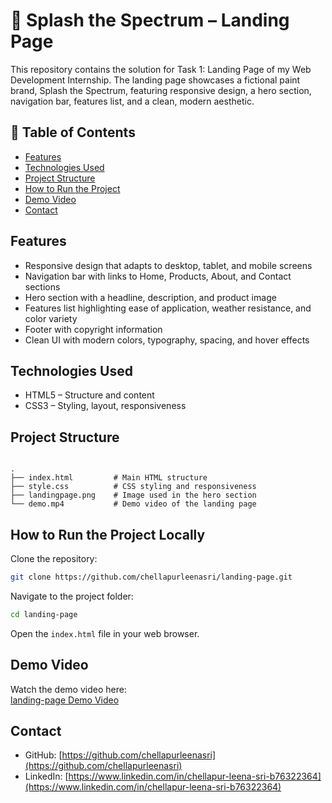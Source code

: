 # 🎨 Splash the Spectrum – Landing Page

This repository contains the solution for Task 1: Landing Page of my Web Development Internship. The landing page showcases a fictional paint brand, Splash the Spectrum, featuring responsive design, a hero section, navigation bar, features list, and a clean, modern aesthetic.

## 📑 Table of Contents

- [Features](#features)
- [Technologies Used](#technologies-used)
- [Project Structure](#project-structure)
- [How to Run the Project](#how-to-run-the-project)
- [Demo Video](#demo-video)
- [Contact](#contact)

## Features

- Responsive design that adapts to desktop, tablet, and mobile screens
- Navigation bar with links to Home, Products, About, and Contact sections
- Hero section with a headline, description, and product image
- Features list highlighting ease of application, weather resistance, and color variety
- Footer with copyright information
- Clean UI with modern colors, typography, spacing, and hover effects

## Technologies Used

- HTML5 – Structure and content
- CSS3 – Styling, layout, responsiveness

## Project Structure

```

.
├── index.html         # Main HTML structure
├── style.css          # CSS styling and responsiveness
├── landingpage.png    # Image used in the hero section
└── demo.mp4           # Demo video of the landing page

````

## How to Run the Project Locally

Clone the repository:

```bash
git clone https://github.com/chellapurleenasri/landing-page.git
````

Navigate to the project folder:

```bash
cd landing-page
```

Open the `index.html` file in your web browser.

##  Demo Video

Watch the demo video here:  
[landing-page Demo Video](https://github.com/chellapurleenasri/landing-page/raw/refs/heads/main/demo.mp4)

## Contact

* GitHub: [https://github.com/chellapurleenasri](https://github.com/chellapurleenasri)
* LinkedIn: [https://www.linkedin.com/in/chellapur-leena-sri-b76322364](https://www.linkedin.com/in/chellapur-leena-sri-b76322364)
